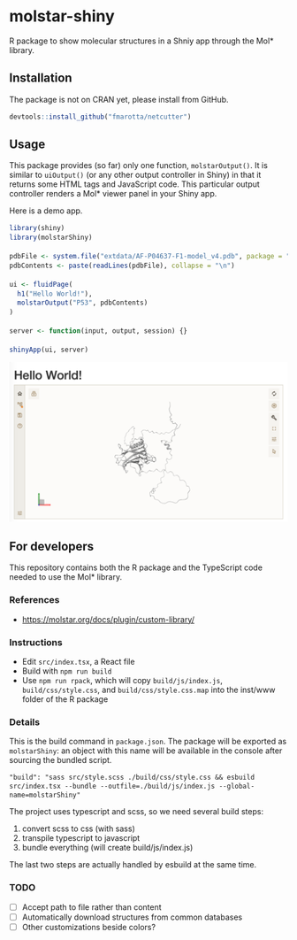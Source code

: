 # molstar-shiny

R package to show molecular structures in a Shniy app through the Mol* library.

## Installation

The package is not on CRAN yet, please install from GitHub.

```r
devtools::install_github("fmarotta/netcutter")
```

## Usage

This package provides (so far) only one function, `molstarOutput()`.
It is similar to `uiOutput()` (or any other output controller in Shiny) in that it returns some HTML tags and JavaScript code.
This particular output controller renders a Mol* viewer panel in your Shiny app.

Here is a demo app.
```r
library(shiny)
library(molstarShiny)

pdbFile <- system.file("extdata/AF-P04637-F1-model_v4.pdb", package = "molstarShiny")
pdbContents <- paste(readLines(pdbFile), collapse = "\n")

ui <- fluidPage(
  h1("Hello World!"),
  molstarOutput("P53", pdbContents)
)

server <- function(input, output, session) {}

shinyApp(ui, server)
```

![](man/figures/demo_screenshot.png)

## For developers

This repository contains both the R package and the TypeScript code needed to use the Mol* library.

### References

* https://molstar.org/docs/plugin/custom-library/

### Instructions

* Edit `src/index.tsx`, a React file
* Build with `npm run build`
* Use `npm run rpack`, which will copy `build/js/index.js`, `build/css/style.css`, and `build/css/style.css.map` into the inst/www folder of the R package

### Details

This is the build command in `package.json`.
The package will be exported as `molstarShiny`: an object with this name will be available in the console after sourcing the bundled script.
```
"build": "sass src/style.scss ./build/css/style.css && esbuild src/index.tsx --bundle --outfile=./build/js/index.js --global-name=molstarShiny"
```

The project uses typescript and scss, so we need several build steps:
1. convert scss to css (with sass)
1. transpile typescript to javascript
1. bundle everything (will create build/js/index.js)

The last two steps are actually handled by esbuild at the same time.

### TODO

- [ ] Accept path to file rather than content
- [ ] Automatically download structures from common databases
- [ ] Other customizations beside colors?
